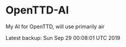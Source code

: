 # OpenTTD-AI
My AI for OpenTTD, will use primarily air

Latest backup: Sun Sep 29 00:08:01 UTC 2019
